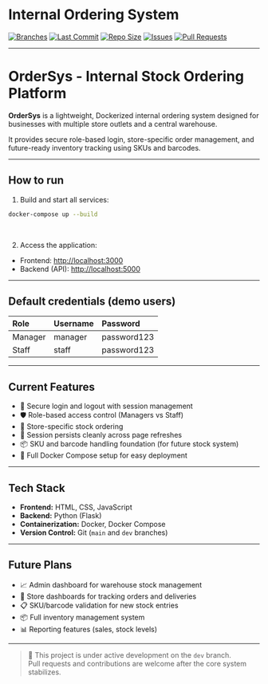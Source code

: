# Internal Ordering System

[![Branches](https://img.shields.io/badge/branches-main%20%7C%20dev-blue)](https://github.com/GregoryCarberry/ordersys/branches)
[![Last Commit](https://img.shields.io/github/last-commit/GregoryCarberry/ordersys)](https://github.com/GregoryCarberry/ordersys/commits)
[![Repo Size](https://img.shields.io/github/repo-size/GregoryCarberry/ordersys)](https://github.com/GregoryCarberry/ordersys)
[![Issues](https://img.shields.io/github/issues/GregoryCarberry/ordersys)](https://github.com/GregoryCarberry/ordersys/issues)
[![Pull Requests](https://img.shields.io/github/issues-pr/GregoryCarberry/ordersys)](https://github.com/GregoryCarberry/ordersys/pulls)



---

# OrderSys - Internal Stock Ordering Platform

**OrderSys** is a lightweight, Dockerized internal ordering system designed for businesses with multiple store outlets and a central warehouse.

It provides secure role-based login, store-specific order management, and future-ready inventory tracking using SKUs and barcodes.

---

## How to run

1. Build and start all services:

```bash
docker-compose up --build
```
<br>

2. Access the application:

- Frontend: [http://localhost:3000](http://localhost:3000)
- Backend (API): [http://localhost:5000](http://localhost:5000)

---

## Default credentials (demo users)

| Role    | Username | Password    |
|:--------|:---------|:------------|
| Manager | manager  | password123 |
| Staff   | staff    | password123 |

---

## Current Features

- 🔐 Secure login and logout with session management
- 🛡️ Role-based access control (Managers vs Staff)
- 🛒 Store-specific stock ordering
- 🧠 Session persists cleanly across page refreshes
- 📦 SKU and barcode handling foundation (for future stock system)
- 🐳 Full Docker Compose setup for easy deployment

---

## Tech Stack

- **Frontend:** HTML, CSS, JavaScript
- **Backend:** Python (Flask)
- **Containerization:** Docker, Docker Compose
- **Version Control:** Git (`main` and `dev` branches)

---

## Future Plans

- 📈 Admin dashboard for warehouse stock management
- 🏪 Store dashboards for tracking orders and deliveries
- 📋 SKU/barcode validation for new stock entries
- 📦 Full inventory management system
- 📊 Reporting features (sales, stock levels)

---

> 🚀 This project is under active development on the `dev` branch.  
> Pull requests and contributions are welcome after the core system stabilizes.
